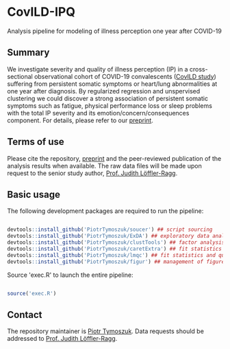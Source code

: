 # CovILD-IPQ
Analysis pipeline for modeling of illness perception one year after COVID-19

## Summary

We investigate severity and quality of illness perception (IP) in a cross-sectional observational cohort of COVID-19 convalescents ([CovILD study](https://clinicaltrials.gov/ct2/show/NCT04416100?term=CovILD&draw=2&rank=1)) suffering from persistent somatic symptoms or heart/lung abnormalities at one year after diagnosis. By regularized regression and unspervised clustering we could discover a strong association of persistent somatic symptoms such as fatigue, physical performance loss or sleep problems with the total IP severity and its emotion/concern/consequences component. For details, please refer to our [preprint](https://www.medrxiv.org/content/10.1101/2022.09.05.22279602v1).

## Terms of use

Please cite the repository, [preprint](https://www.medrxiv.org/content/10.1101/2022.09.05.22279602v1) and the peer-reviewed publication of the analysis results when available. The raw data files will be made upon request to the senior study author, [Prof. Judith Löffler-Ragg](mailto:judith.loeffler@i-med.ac.at).

## Basic usage

The following development packages are required to run the pipeline:

```r

devtools::install_github('PiotrTymoszuk/soucer') ## script sourcing
devtools::install_github('PiotrTymoszuk/ExDA') ## exploratory data analysis and staristical hypothesis testing
devtools::install_github('PiotrTymoszuk/clustTools') ## factor analysis and unsupervised clustering
devtools::install_github('PiotrTymoszuk/caretExtra') ## fit statistics and quality control for the Caret models
devtools::install_github('PiotrTymoszuk/lmqc') ## fit statistics and quality control for linear models
devtools::install_github('PiotrTymoszuk/figur') ## management of figures and tables in Rmd documents

```

Source 'exec.R' to launch the entire pipeline:

```r

source('exec.R')

```

## Contact

The repository maintainer is [Piotr Tymoszuk](mailto:piotr.s.tymoszuk@gmail.com). Data requests should be addressed to [Prof. Judith Löffler-Ragg](mailto:judith.loeffler@i-med.ac.at).
